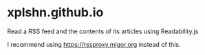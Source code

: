 # xplshn.github.io
Read a RSS feed and the contents of its articles using Readability.js

I recommend using https://rssproxy.migor.org instead of this.
